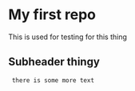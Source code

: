 # My first repo

This is used for testing for this thing

## Subheader thingy

     there is some more text